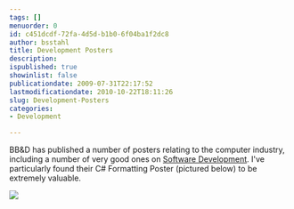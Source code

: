 ```yaml
---
tags: []
menuorder: 0
id: c451dcdf-72fa-4d5d-b1b0-6f04ba1f2dc8
author: bsstahl
title: Development Posters
description: 
ispublished: true
showinlist: false
publicationdate: 2009-07-31T22:17:52
lastmodificationdate: 2010-10-22T18:11:26
slug: Development-Posters
categories:
- Development

---
```


BB&D has published a number of posters relating to the computer industry, including a number of very good ones on [Software Development](http://www.drp.co.za/Posters/tabid/58/Default.aspx). I've particularly found their C# Formatting Poster (pictured below) to be extremely valuable.

![](http://www.drp.co.za/DesktopModules/Repository/MakeThumbnail.aspx?tabid=67&amp;id=151&amp;mid=380&amp;w=150)

